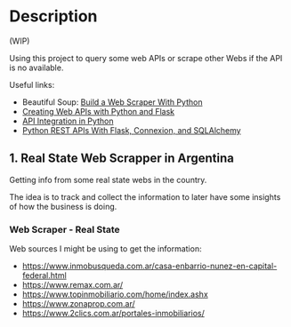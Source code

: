 # Description
(WIP)

Using this project to query some web APIs or scrape other Webs if the API is no available.

Useful links:
* Beautiful Soup: [Build a Web Scraper With Python](https://realpython.com/beautiful-soup-web-scraper-python/)
* [Creating Web APIs with Python and Flask](https://programminghistorian.org/en/lessons/creating-apis-with-python-and-flask)
* [API Integration in Python](https://realpython.com/api-integration-in-python/)
* [Python REST APIs With Flask, Connexion, and SQLAlchemy](https://realpython.com/flask-connexion-rest-api/)

## 1. Real State Web Scrapper in Argentina
Getting info from some real state webs in the country.

The idea is to track and collect the information to later have some insights of how the business is doing.


### Web Scraper - Real State
Web sources I might be using to get the information:

* https://www.inmobusqueda.com.ar/casa-enbarrio-nunez-en-capital-federal.html
* https://www.remax.com.ar/
* https://www.topinmobiliario.com/home/index.ashx
* https://www.zonaprop.com.ar/
* https://www.2clics.com.ar/portales-inmobiliarios/
 